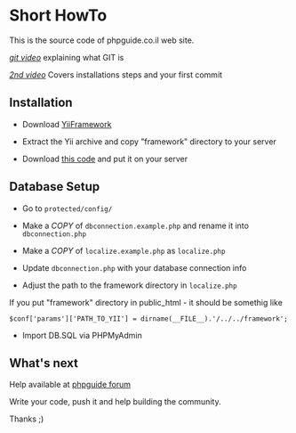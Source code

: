 Short HowTo
=============

This is the source code of phpguide.co.il web site.

*[git video](http://phpguide.co.il/%D7%9E%D7%94+%D7%96%D7%94+git.htm)* explaining what GIT is

*[2nd video](http://phpguide.co.il/git+%D7%9E%D7%A2%D7%A9%D7%99+_+%D7%A2%D7%95%D7%A8%D7%9B%D7%99%D7%9D+%D7%90%D7%AA+phpguide.htm)* Covers installations steps and your first commit

Installation
------------

- Download [YiiFramework](http://www.yiiframework.com/)

- Extract the Yii archive and copy "framework" directory to your server

- Download [this code](https://github.com/intval/phpguide/zipball/master) and put it on your server


Database Setup
--------------

- Go to `protected/config/`

- Make a *COPY* of `dbconnection.example.php` and rename it into `dbconnection.php`

- Make a *COPY* of `localize.example.php` as `localize.php`

- Update `dbconnection.php` with your database connection info

- Adjust the path to the framework directory in `localize.php`

If you put "framework" directory in public_html - it should be somethig like

  `$conf['params']['PATH_TO_YII'] = dirname(__FILE__).'/../../framework';`

- Import DB.SQL via PHPMyAdmin


What's next
-----------

Help available at [phpguide forum](http://phpguide.co.il/forum/)

Write your code, push it and help building the community.

Thanks ;)